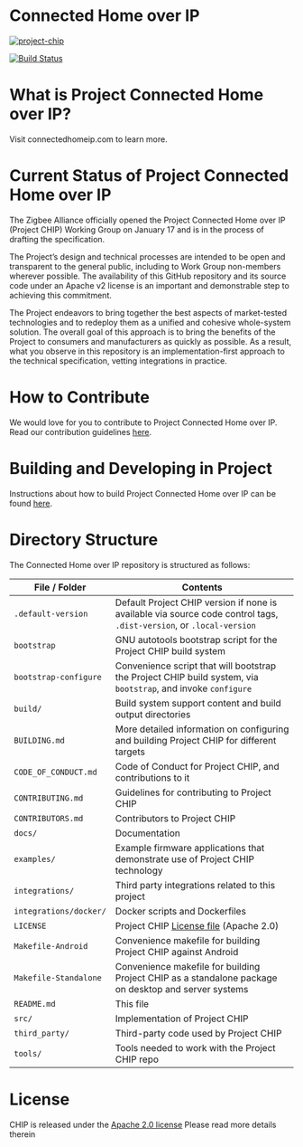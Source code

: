 # Connected Home over IP

[![project-chip](https://circleci.com/gh/project-chip/connectedhomeip.svg?style=svg)](https://app.circleci.com/pipelines/github/project-chip/connectedhomeip?branch=master)

[![Build Status](https://travis-ci.com/project-chip/connectedhomeip.svg?token=hBypqqXx6Ha9n3zZgyp7&branch=master)](https://travis-ci.com/project-chip/connectedhomeip)

# What is Project Connected Home over IP?

Visit connectedhomeip.com to learn more.

# Current Status of Project Connected Home over IP

The Zigbee Alliance officially opened the Project Connected Home over IP
(Project CHIP) Working Group on January 17 and is in the process of drafting the
specification.

The Project’s design and technical processes are intended to be open and
transparent to the general public, including to Work Group non-members wherever
possible. The availability of this GitHub repository and its source code under
an Apache v2 license is an important and demonstrable step to achieving this
commitment.

The Project endeavors to bring together the best aspects of market-tested
technologies and to redeploy them as a unified and cohesive whole-system
solution. The overall goal of this approach is to bring the benefits of the
Project to consumers and manufacturers as quickly as possible. As a result, what
you observe in this repository is an implementation-first approach to the
technical specification, vetting integrations in practice.

# How to Contribute

We would love for you to contribute to Project Connected Home over IP. Read our
contribution guidelines
[here](https://github.com/project-chip/connectedhomeip/blob/master/CONTRIBUTING.md).

# Building and Developing in Project

Instructions about how to build Project Connected Home over IP can be found
[here](./docs/README.md#building-and-developing).

# Directory Structure

The Connected Home over IP repository is structured as follows:

| File / Folder          | Contents                                                                                                             |
| ---------------------- | -------------------------------------------------------------------------------------------------------------------- |
| `.default-version`     | Default Project CHIP version if none is available via source code control tags, `.dist-version`, or `.local-version` |
| `bootstrap`            | GNU autotools bootstrap script for the Project CHIP build system                                                     |
| `bootstrap-configure`  | Convenience script that will bootstrap the Project CHIP build system, via `bootstrap`, and invoke `configure`        |
| `build/`               | Build system support content and build output directories                                                            |
| `BUILDING.md`          | More detailed information on configuring and building Project CHIP for different targets                             |
| `CODE_OF_CONDUCT.md`   | Code of Conduct for Project CHIP, and contributions to it                                                            |
| `CONTRIBUTING.md`      | Guidelines for contributing to Project CHIP                                                                          |
| `CONTRIBUTORS.md`      | Contributors to Project CHIP                                                                                         |
| `docs/`                | Documentation                                                                                                        |
| `examples/`            | Example firmware applications that demonstrate use of Project CHIP technology                                        |
| `integrations/`        | Third party integrations related to this project                                                                     |
| `integrations/docker/` | Docker scripts and Dockerfiles                                                                                       |
| `LICENSE`              | Project CHIP [License file](./LICENSE) (Apache 2.0)                                                                  |
| `Makefile-Android`     | Convenience makefile for building Project CHIP against Android                                                       |
| `Makefile-Standalone`  | Convenience makefile for building Project CHIP as a standalone package on desktop and server systems                 |
| `README.md`            | This file                                                                                                            |
| `src/`                 | Implementation of Project CHIP                                                                                       |
| `third_party/`         | Third-party code used by Project CHIP                                                                                |
| `tools/`               | Tools needed to work with the Project CHIP repo                                                                      |

# License

CHIP is released under the [Apache 2.0 license](./LICENSE) Please read more
details therein
